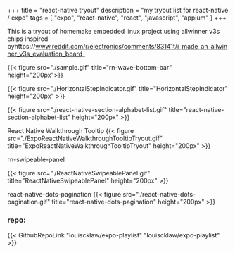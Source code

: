 +++
title = "react-native tryout"
description = "my tryout list for react-native / expo"
tags = [
    "expo",
    "react-native",
    "react",
    "javascript",
    "appium"
]
+++

This is a tryout of homemake embedded linux project using allwinner v3s chips inspired byhttps://www.reddit.com/r/electronics/comments/83141t/i_made_an_allwinner_v3s_evaluation_board_


{{< figure src="./sample.gif" title="rn-wave-bottom-bar" height="200px">}}

{{< figure src="./HorizontalStepIndicator.gif" title="HorizontalStepIndicator" height="200px" >}}

{{< figure src="./react-native-section-alphabet-list.gif" title="react-native-section-alphabet-list" height="200px" >}}

React Native Walkthrough Tooltip
{{< figure src="./ExpoReactNativeWalkthroughTooltipTryout.gif" title="ExpoReactNativeWalkthroughTooltipTryout" height="200px" >}}

rn-swipeable-panel

{{< figure src="./ReactNativeSwipeablePanel.gif" title="ReactNativeSwipeablePanel" height="200px" >}}


react-native-dots-pagination
{{< figure src="./react-native-dots-pagination.gif" title="react-native-dots-pagination" height="200px" >}}

### repo:

{{< GithubRepoLink "louiscklaw/expo-playlist" "louiscklaw/expo-playlist" >}}

